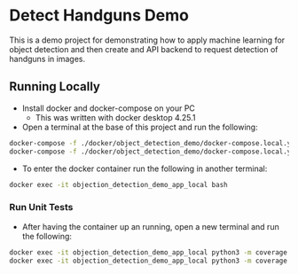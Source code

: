 # Detect Handguns Demo

This is a demo project for demonstrating how to apply machine learning for object detection and then create and API backend to request detection of handguns in images.

## Running Locally

- Install docker and docker-compose on your PC
  - This was written with docker desktop 4.25.1
- Open a terminal at the base of this project and run the following:

 ```bash
 docker-compose -f ./docker/object_detection_demo/docker-compose.local.yml build
 docker-compose -f ./docker/object_detection_demo/docker-compose.local.yml up
 ```

- To enter the docker container run the following in another terminal:

```bash
docker exec -it objection_detection_demo_app_local bash
```

### Run Unit Tests

- After having the container up an running, open a new terminal and run the following:

```bash
docker exec -it objection_detection_demo_app_local python3 -m coverage run -m pytest
docker exec -it objection_detection_demo_app_local python3 -m coverage report
```
